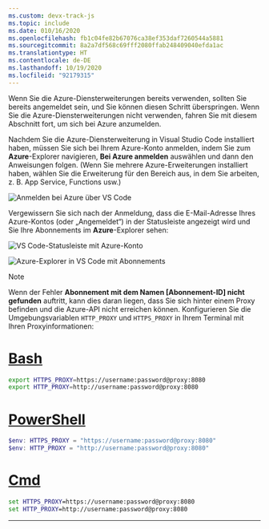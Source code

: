 ```yaml
---
ms.custom: devx-track-js
ms.topic: include
ms.date: 010/16/2020
ms.openlocfilehash: fb1c04fe82b67076ca38ef353daf7260544a5881
ms.sourcegitcommit: 8a2a7df568c69fff2080ffab248409040efda1ac
ms.translationtype: HT
ms.contentlocale: de-DE
ms.lasthandoff: 10/19/2020
ms.locfileid: "92179315"
---
```

Wenn Sie die Azure-Diensterweiterungen bereits verwenden, sollten Sie bereits angemeldet sein, und Sie können diesen Schritt überspringen. Wenn Sie die Azure-Diensterweiterungen nicht verwenden, fahren Sie mit diesem Abschnitt fort, um sich bei Azure anzumelden.

Nachdem Sie die Azure-Diensterweiterung in Visual Studio Code installiert haben, müssen Sie sich bei Ihrem Azure-Konto anmelden, indem Sie zum **Azure**-Explorer navigieren, **Bei Azure anmelden** auswählen und dann den Anweisungen folgen. (Wenn Sie mehrere Azure-Erweiterungen installiert haben, wählen Sie die Erweiterung für den Bereich aus, in dem Sie arbeiten, z. B. App Service, Functions usw.)

![Anmelden bei Azure über VS Code](../media/deploy-azure/azure-sign-in.png)

Vergewissern Sie sich nach der Anmeldung, dass die E-Mail-Adresse Ihres Azure-Kontos (oder „Angemeldet“) in der Statusleiste angezeigt wird und Sie Ihre Abonnements im **Azure**-Explorer sehen:

![VS Code-Statusleiste mit Azure-Konto](../media/deploy-azure/azure-account-status-bar.png)

![Azure-Explorer in VS Code mit Abonnements](../media/deploy-azure/azure-subscription-view.png)

> [!NOTE]
> Wenn der Fehler **Abonnement mit dem Namen [Abonnement-ID] nicht gefunden** auftritt, kann dies daran liegen, dass Sie sich hinter einem Proxy befinden und die Azure-API nicht erreichen können. Konfigurieren Sie die Umgebungsvariablen `HTTP_PROXY` und `HTTPS_PROXY` in Ihrem Terminal mit Ihren Proxyinformationen:
>
> # <a name="bash"></a>[Bash](#tab/bash)
>
> ```bash
> export HTTPS_PROXY=https://username:password@proxy:8080
> export HTTP_PROXY=http://username:password@proxy:8080
> ```
>
> # <a name="powershell"></a>[PowerShell](#tab/powershell)
>
> ```powershell
> $env: HTTPS_PROXY = "https://username:password@proxy:8080"
> $env: HTTP_PROXY = "http://username:password@proxy:8080"
> ```
>
> # <a name="cmd"></a>[Cmd](#tab/cmd)
>
> ```cmd
> set HTTPS_PROXY=https://username:password@proxy:8080
> set HTTP_PROXY=http://username:password@proxy:8080
> ```
>
> ---
